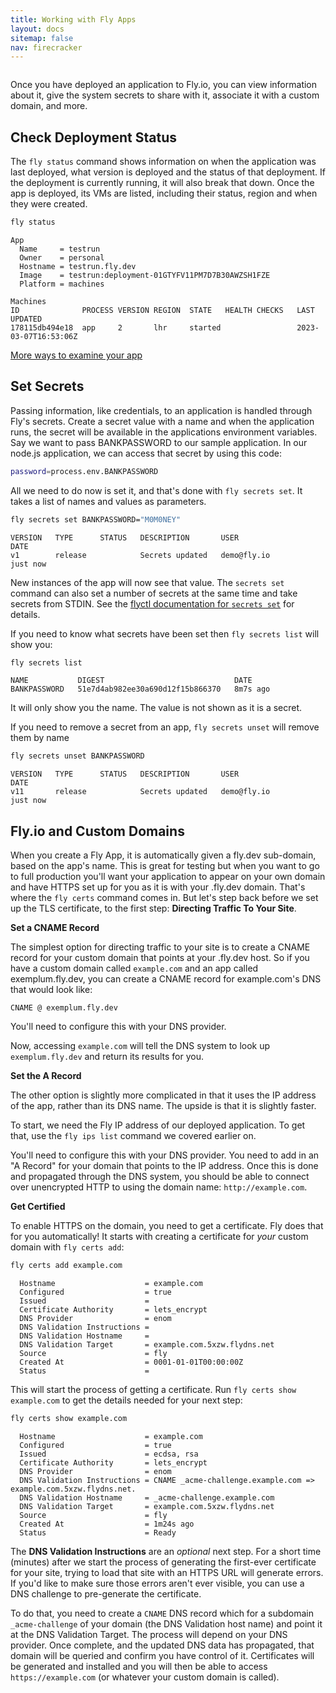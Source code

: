 ```yaml
---
title: Working with Fly Apps
layout: docs
sitemap: false
nav: firecracker
---
```


<div>
  <img src="/static/images/fly-apps-intro.webp" srcset="/static/images/fly-apps-intro@2x.webp 2x" alt="">
</div>

Once you have deployed an application to Fly.io, you can view information about it, give the system secrets to share with it, associate it with a custom domain, and more. 

## Check Deployment Status

The `fly status` command shows information on when the application was last deployed, what version is deployed and the status of that deployment. If
the deployment is currently running, it will also break that down. Once the app is deployed, its VMs are listed, including their status, region and when they were created.

```cmd
fly status
```
```output
App
  Name     = testrun                                        
  Owner    = personal                                   
  Hostname = testrun.fly.dev                                
  Image    = testrun:deployment-01GTYFV11PM7D7B30AWZSH1FZE  
  Platform = machines                                   

Machines
ID              PROCESS VERSION REGION  STATE   HEALTH CHECKS   LAST UPDATED         
178115db494e18  app     2       lhr     started                 2023-03-07T16:53:06Z
```

[More ways to examine your app](/docs/apps/info/)

## Set Secrets

Passing information, like credentials, to an application is handled through Fly's secrets. Create a secret value with a name and when the application runs, the secret will be available in the applications environment variables. Say we want to pass BANKPASSWORD to our sample application. In our node.js application, we can access that secret by using this code:

```bash
password=process.env.BANKPASSWORD
```

All we need to do now is set it, and that's done with `fly secrets set`. It takes a list of names and values as parameters.

```cmd
fly secrets set BANKPASSWORD="M0M0NEY"
```
```output
VERSION   TYPE      STATUS   DESCRIPTION       USER                 DATE
v1        release            Secrets updated   demo@fly.io          just now
```

New instances of the app will now see that value. The `secrets set` command can also set a number of secrets at the same time and take secrets from STDIN. See the [flyctl documentation for `secrets set`](/docs/flyctl/secrets-set/) for details.

If you need to know what secrets have been set then `fly secrets list` will show you:

```cmd
fly secrets list
```
```output
NAME           DIGEST                             DATE
BANKPASSWORD   51e7d4ab982ee30a690d12f15b866370   8m7s ago
```

It will only show you the name. The value is not shown as it is a secret.

If you need to remove a secret from an app, `fly secrets unset` will remove them by name

```cmd
fly secrets unset BANKPASSWORD
```
```output
VERSION   TYPE      STATUS   DESCRIPTION       USER                 DATE
v11       release            Secrets updated   demo@fly.io          just now
```

## Fly.io and Custom Domains

When you create a Fly App, it is automatically given a fly.dev sub-domain, based on the app's name. This is great for testing but when you want to go to full production you'll want your application to appear on your own domain and have HTTPS set up for you as it is with your .fly.dev domain. That's where the `fly certs` command comes in. But let's step back before we set up the TLS certificate, to the first step: **Directing Traffic To Your Site**.

**Set a CNAME Record**

The simplest option for directing traffic to your site is to create a CNAME record for your custom domain that points at your .fly.dev host. So if you have a custom domain called `example.com` and an app called exemplum.fly.dev, you can create a CNAME record for example.com's DNS that would look like:

```
CNAME @ exemplum.fly.dev
```

You'll need to configure this with your DNS provider. 

Now, accessing `example.com` will tell the DNS system to look up `exemplum.fly.dev` and return its results for you. 

**Set the A Record**

The other option is slightly more complicated in that it uses the IP address of the app, rather than its DNS name. The upside is that it is slightly faster. 

To start, we need the Fly IP address of our deployed application. To get that, use the `fly ips list` command we covered earlier on.

You'll need to configure this with your DNS provider. You need to add in an "A Record" for your domain that points to the IP address. Once this is done and propagated through the DNS system, you should be able to connect over unencrypted HTTP to using the domain name: `http://example.com`.

**Get Certified**

To enable HTTPS on the domain, you need to get a certificate. Fly does that for you automatically! 
It starts with creating a certificate for *your* custom domain with `fly certs add`:

```cmd
fly certs add example.com
```
```output
  Hostname                    = example.com
  Configured                  = true
  Issued                      =
  Certificate Authority       = lets_encrypt
  DNS Provider                = enom
  DNS Validation Instructions =
  DNS Validation Hostname     =
  DNS Validation Target       = example.com.5xzw.flydns.net
  Source                      = fly
  Created At                  = 0001-01-01T00:00:00Z
  Status                      =
```

This will start the process of getting a certificate. Run `fly certs show example.com` to get the details needed for your next step:

```cmd
fly certs show example.com
```
```output
  Hostname                    = example.com
  Configured                  = true
  Issued                      = ecdsa, rsa
  Certificate Authority       = lets_encrypt
  DNS Provider                = enom
  DNS Validation Instructions = CNAME _acme-challenge.example.com => example.com.5xzw.flydns.net.
  DNS Validation Hostname     = _acme-challenge.example.com
  DNS Validation Target       = example.com.5xzw.flydns.net
  Source                      = fly
  Created At                  = 1m24s ago
  Status                      = Ready
```

The **DNS Validation Instructions** are an *optional* next step. For a short time (minutes) after we start the process of generating
the first-ever certificate for your site, trying to load that site with an HTTPS URL will generate errors. If you'd like to make sure
those errors aren't ever visible, you can use a DNS challenge to pre-generate the certificate. 

To do that, you need to create a `CNAME` DNS record which for a subdomain `_acme-challenge` of your domain (the DNS Validation host name)
and point it at the DNS Validation Target. The process will depend on your DNS provider. Once complete, and the updated DNS data has propagated, that domain will be queried and confirm you have
control of it. Certificates will be generated and installed and you will then be able to access `https://example.com` (or whatever your custom domain is called).


